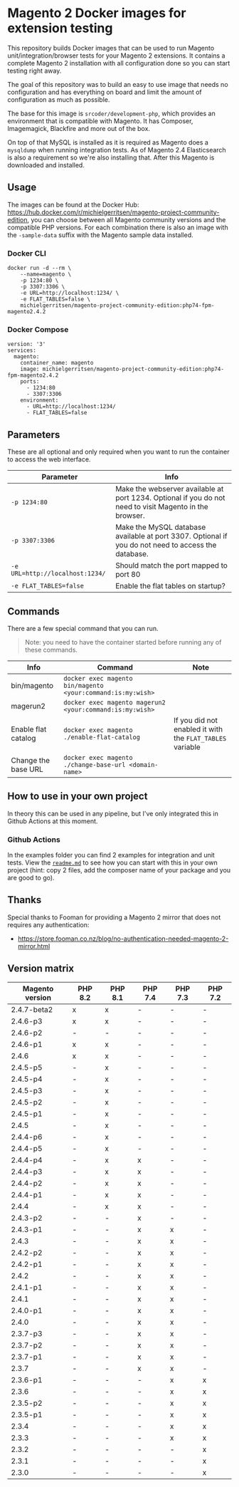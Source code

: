 # Magento 2 Docker images for extension testing

This repository builds Docker images that can be used to run Magento unit/integration/browser tests for your Magento 2 extensions. It contains a complete Magento 2 installation with all configuration done so you can start testing right away.

The goal of this repository was to build an easy to use image that needs no configuration and has everything on board and limit the amount of configuration as much as possible. 

The base for this image is `srcoder/development-php`, which provides an environment that is compatible with Magento. It has Composer, Imagemagick, Blackfire and more out of the box.

On top of that MySQL is installed as it is required as Magento does a `mysqldump` when running integration tests. As of Magento 2.4 Elasticsearch is also a requirement so we're also installing that. After this Magento is downloaded and installed.

## Usage

The images can be found at the Docker Hub: https://hub.docker.com/r/michielgerritsen/magento-project-community-edition, you can choose between all Magento community versions and the compatible PHP versions. For each combination there is also an image with the `-sample-data` suffix with the Magento sample data installed.

### Docker CLI

```
docker run -d --rm \
    --name=magento \
    -p 1234:80 \
    -p 3307:3306 \
    -e URL=http://localhost:1234/ \
    -e FLAT_TABLES=false \
    michielgerritsen/magento-project-community-edition:php74-fpm-magento2.4.2
```

### Docker Compose

```
version: '3'
services:
  magento:
    container_name: magento
    image: michielgerritsen/magento-project-community-edition:php74-fpm-magento2.4.2
    ports:
      - 1234:80
      - 3307:3306
    environment:
      - URL=http://localhost:1234/
      - FLAT_TABLES=false
```

## Parameters

These are all optional and only required when you want to run the container to access the web interface.

| Parameter | Info  |
| --- | --- |
| `-p 1234:80` | Make the webserver available at port 1234. Optional if you do not need to visit Magento in the browser. |
| `-p 3307:3306` | Make the MySQL database available at port 3307. Optional if you do not need to access the database. |
| `-e URL=http://localhost:1234/` | Should match the port mapped to port 80 |
| `-e FLAT_TABLES=false` | Enable the flat tables on startup? |

## Commands

There are a few special command that you can run. 

> Note: you need to have the container started before running any of these commands.

| Info | Command | Note |
| --- | --- | --- |
| bin/magento | `docker exec magento bin/magento <your:command:is:my:wish>` |
| magerun2 | `docker exec magento magerun2 <your:command:is:my:wish>` |
| Enable flat catalog | `docker exec magento ./enable-flat-catalog` | If you did not enabled it with the `FLAT_TABLES` variable |
| Change the base URL | `docker exec magento ./change-base-url <domain-name>` | 

## How to use in your own project

In theory this can be used in any pipeline, but I've only integrated this in Github Actions at this moment.

### Github Actions

In the examples folder you can find 2 examples for integration and unit tests. View the [`readme.md`](examples/github) to see how you can start with this in your own project (hint: copy 2 files, add the composer name of your package and you are good to go).

## Thanks

Special thanks to Fooman for providing a Magento 2 mirror that does not requires any authentication:
- https://store.fooman.co.nz/blog/no-authentication-needed-magento-2-mirror.html

## Version matrix

| Magento version | PHP 8.2 | PHP 8.1 | PHP 7.4 | PHP 7.3 | PHP 7.2 |
|-----------------|---------|---------|---------|---------|---------|
| 2.4.7-beta2     | x       | x       | -       | -       | -       |
| 2.4.6-p3        | x       | x       | -       | -       | -       |
| 2.4.6-p2        | -       | -       | -       | -       | -       |
| 2.4.6-p1        | x       | x       | -       | -       | -       |
| 2.4.6           | x       | x       | -       | -       | -       |
| 2.4.5-p5        | -       | x       | -       | -       | -       |
| 2.4.5-p4        | -       | x       | -       | -       | -       |
| 2.4.5-p3        | -       | x       | -       | -       | -       |
| 2.4.5-p2        | -       | x       | -       | -       | -       |
| 2.4.5-p1        | -       | x       | -       | -       | -       |
| 2.4.5           | -       | x       | -       | -       | -       |
| 2.4.4-p6        | -       | x       | -       | -       | -       |
| 2.4.4-p5        | -       | x       | -       | -       | -       |
| 2.4.4-p4        | -       | x       | x       | -       | -       |
| 2.4.4-p3        | -       | x       | x       | -       | -       |
| 2.4.4-p2        | -       | x       | x       | -       | -       |
| 2.4.4-p1        | -       | x       | x       | -       | -       |
| 2.4.4           | -       | x       | x       | -       | -       |
| 2.4.3-p2        | -       | -       | x       | -       | -       |
| 2.4.3-p1        | -       | -       | x       | x       | -       |
| 2.4.3           | -       | -       | x       | x       | -       |
| 2.4.2-p2        | -       | -       | x       | x       | -       |
| 2.4.2-p1        | -       | -       | x       | x       | -       |
| 2.4.2           | -       | -       | x       | x       | -       |
| 2.4.1-p1        | -       | -       | x       | x       | -       |
| 2.4.1           | -       | -       | x       | x       | -       |
| 2.4.0-p1        | -       | -       | x       | x       | -       |
| 2.4.0           | -       | -       | x       | x       | -       |
| 2.3.7-p3        | -       | -       | x       | x       | -       |
| 2.3.7-p2        | -       | -       | x       | x       | -       |
| 2.3.7-p1        | -       | -       | x       | x       | -       |
| 2.3.7           | -       | -       | x       | x       | -       |
| 2.3.6-p1        | -       | -       | -       | x       | x       |
| 2.3.6           | -       | -       | -       | x       | x       |
| 2.3.5-p2        | -       | -       | -       | x       | x       |
| 2.3.5-p1        | -       | -       | -       | x       | x       |
| 2.3.4           | -       | -       | -       | x       | x       |
| 2.3.3           | -       | -       | -       | x       | x       |
| 2.3.2           | -       | -       | -       | -       | x       |
| 2.3.1           | -       | -       | -       | -       | x       |
| 2.3.0           | -       | -       | -       | -       | x       |
